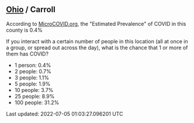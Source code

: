 
## [Ohio](/united-states/ohio) / Carroll

According to [MicroCOVID.org](http://microcovid.org),
the "Estimated Prevalence" of COVID in this county is 0.4%

If you interact with a certain number of people in this location
(all at once in a group, or spread out across the day), what is the chance that
1 or more of them has COVID?

- 1 person: 0.4%
- 2 people: 0.7%
- 3 people: 1.1%
- 5 people: 1.9%
- 10 people: 3.7%
- 25 people: 8.9%
- 100 people: 31.2%

Last updated: 2022-07-05 01:03:27.096201 UTC
